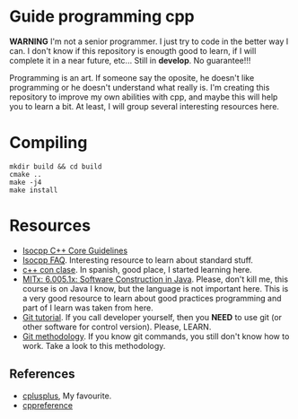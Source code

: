 # Guide programming cpp

**WARNING** I'm not a senior programmer. I just try to code in the better way I can.
I don't know if this repository is enougth good to learn, if I will complete it in
a near future, etc... Still in **develop**. No guarantee!!!

Programming is an art. If someone say the oposite, he doesn't like programming or
he doesn't understand what really is. I'm creating this repository to improve my
own abilities with cpp, and maybe this will help you to learn a bit. At least,
I will group several interesting resources here.

# Compiling

```
mkdir build && cd build
cmake ..
make -j4
make install
```

# Resources

* [Isocpp C++ Core Guidelines](http://isocpp.github.io/CppCoreGuidelines/CppCoreGuidelines#main)
* [Isocpp FAQ](https://isocpp.org/faq). Interesting resource to learn about standard stuff.
* [c++ con clase](http://c.conclase.net/curso/index.php). In spanish, good place, I started learning here.
* [MITx: 6.005.1x: Software Construction in Java](https://courses.edx.org/courses/course-v1:MITx+6.005.1x+3T2016/course/). Please, don't kill me, this course is on Java I know, but the language is not important here. This is a very good resource to learn about good practices programming and part of I learn was taken from here.
* [Git tutorial](https://git-scm.com/book/en/v2). If you call developer yourself, then you **NEED** to use git (or other software for control version). Please, LEARN.
* [Git methodology](http://nvie.com/posts/a-successful-git-branching-model/). If you know git commands, you still don't know how to work. Take a look to this methodology.

## References

* [cplusplus](http://www.cplusplus.com/reference/), My favourite.
* [cppreference](http://en.cppreference.com/w/)
